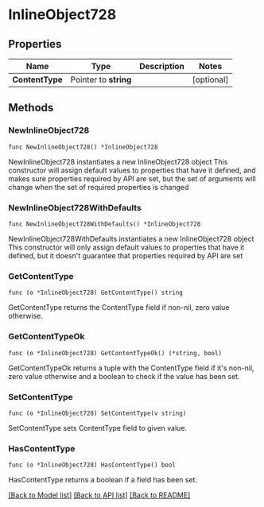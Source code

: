 # InlineObject728

## Properties

Name | Type | Description | Notes
------------ | ------------- | ------------- | -------------
**ContentType** | Pointer to **string** |  | [optional] 

## Methods

### NewInlineObject728

`func NewInlineObject728() *InlineObject728`

NewInlineObject728 instantiates a new InlineObject728 object
This constructor will assign default values to properties that have it defined,
and makes sure properties required by API are set, but the set of arguments
will change when the set of required properties is changed

### NewInlineObject728WithDefaults

`func NewInlineObject728WithDefaults() *InlineObject728`

NewInlineObject728WithDefaults instantiates a new InlineObject728 object
This constructor will only assign default values to properties that have it defined,
but it doesn't guarantee that properties required by API are set

### GetContentType

`func (o *InlineObject728) GetContentType() string`

GetContentType returns the ContentType field if non-nil, zero value otherwise.

### GetContentTypeOk

`func (o *InlineObject728) GetContentTypeOk() (*string, bool)`

GetContentTypeOk returns a tuple with the ContentType field if it's non-nil, zero value otherwise
and a boolean to check if the value has been set.

### SetContentType

`func (o *InlineObject728) SetContentType(v string)`

SetContentType sets ContentType field to given value.

### HasContentType

`func (o *InlineObject728) HasContentType() bool`

HasContentType returns a boolean if a field has been set.


[[Back to Model list]](../README.md#documentation-for-models) [[Back to API list]](../README.md#documentation-for-api-endpoints) [[Back to README]](../README.md)


